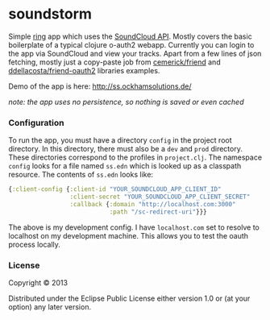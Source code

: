 # soundstorm

Simple [ring](https://github.com/ring-clojure) app which uses the [SoundCloud API](http://developers.soundcloud.com/docs/api/reference). Mostly covers the basic boilerplate of a typical clojure o-auth2 webapp. Currently you can login to the app via SoundCloud and view your tracks. Apart from a few lines of json fetching, mostly just a copy-paste job from [cemerick/friend](https://github.com/cemerick/friend) and [ddellacosta/friend-oauth2](https://github.com/ddellacosta/friend-oauth2) libraries examples.

Demo of the app is here: http://ss.ockhamsolutions.de/

_note: the app uses no persistence, so nothing is saved or even cached_

### Configuration

To run the app, you must have a directory `config` in the project root directory. In this directory, there must also be a `dev` and `prod` directory. These directories correspond to the profiles in `project.clj`. The namespace `config` looks for a file named `ss.edn` which is looked up as a classpath resource. The contents of `ss.edn` looks like:

```clj
{:client-config {:client-id "YOUR_SOUNDCLOUD_APP_CLIENT_ID"
                 :client-secret "YOUR_SOUNDCLOUD_APP_CLIENT_SECRET"
                 :callback {:domain "http://localhost.com:3000"
                            :path "/sc-redirect-uri"}}}
```

The above is my development config. I have `localhost.com` set to resolve to localhost on my development machine. This allows you to test the oauth process locally.

### License

Copyright © 2013

Distributed under the Eclipse Public License either version 1.0 or (at your option) any later version.
